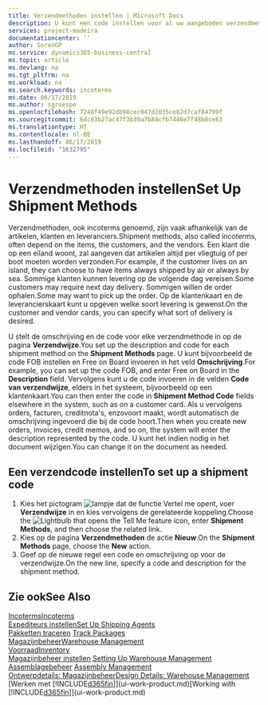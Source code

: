 ```yaml
---
title: Verzendmethoden instellen | Microsoft Docs
description: U kunt een code instellen voor al uw aangeboden verzendmethoden en er gegevens over opgeven.
services: project-madeira
documentationcenter: ''
author: SorenGP
ms.service: dynamics365-business-central
ms.topic: article
ms.devlang: na
ms.tgt_pltfrm: na
ms.workload: na
ms.search.keywords: incoterms
ms.date: 06/17/2019
ms.author: sgroespe
ms.openlocfilehash: 7248f49e92db98cec047d2035ce82d7caf84799f
ms.sourcegitcommit: 6dc83b27ac47f3b39a7b84cfb7446e7f48b8ce63
ms.translationtype: HT
ms.contentlocale: nl-BE
ms.lasthandoff: 06/17/2019
ms.locfileid: "1632795"
---
```

# <a name="set-up-shipment-methods"></a><span data-ttu-id="a9151-103">Verzendmethoden instellen</span><span class="sxs-lookup"><span data-stu-id="a9151-103">Set Up Shipment Methods</span></span>
<span data-ttu-id="a9151-104">Verzendmethoden, ook incoterms genoemd, zijn vaak afhankelijk van de artikelen, klanten en leveranciers.</span><span class="sxs-lookup"><span data-stu-id="a9151-104">Shipment methods, also called incoterms, often depend on the items, the customers, and the vendors.</span></span> <span data-ttu-id="a9151-105">Een klant die op een eiland woont, zal aangeven dat artikelen altijd per vliegtuig of per boot moeten worden verzonden.</span><span class="sxs-lookup"><span data-stu-id="a9151-105">For example, if the customer lives on an island, they can choose to have items always shipped by air or always by sea.</span></span> <span data-ttu-id="a9151-106">Sommige klanten kunnen levering op de volgende dag vereisen.</span><span class="sxs-lookup"><span data-stu-id="a9151-106">Some customers may require next day delivery.</span></span> <span data-ttu-id="a9151-107">Sommigen willen de order ophalen.</span><span class="sxs-lookup"><span data-stu-id="a9151-107">Some may want to pick up the order.</span></span> <span data-ttu-id="a9151-108">Op de klantenkaart en de leverancierskaart kunt u opgeven welke soort levering is gewenst.</span><span class="sxs-lookup"><span data-stu-id="a9151-108">On the customer and vendor cards, you can specify what sort of delivery is desired.</span></span>

<span data-ttu-id="a9151-109">U stelt de omschrijving en de code voor elke verzendmethode in op de pagina **Verzendwijze**.</span><span class="sxs-lookup"><span data-stu-id="a9151-109">You set up the description and code for each shipment method on the **Shipment Methods** page.</span></span> <span data-ttu-id="a9151-110">U kunt bijvoorbeeld de code FOB instellen en Free on Board invoeren in het veld **Omschrijving**.</span><span class="sxs-lookup"><span data-stu-id="a9151-110">For example, you can set up the code FOB, and enter Free on Board in the **Description** field.</span></span> <span data-ttu-id="a9151-111">Vervolgens kunt u de code invoeren in de velden **Code van verzendwijze**, elders in het systeem, bijvoorbeeld op een klantenkaart.</span><span class="sxs-lookup"><span data-stu-id="a9151-111">You can then enter the code in **Shipment Method Code** fields elsewhere in the system, such as on a customer card.</span></span> <span data-ttu-id="a9151-112">Als u vervolgens orders, facturen, creditnota's, enzovoort maakt, wordt automatisch de omschrijving ingevoerd die bij de code hoort.</span><span class="sxs-lookup"><span data-stu-id="a9151-112">Then when you create new orders, invoices, credit memos, and so on, the system will enter the description represented by the code.</span></span> <span data-ttu-id="a9151-113">U kunt het indien nodig in het document wijzigen.</span><span class="sxs-lookup"><span data-stu-id="a9151-113">You can change it on the document as needed.</span></span>

## <a name="to-set-up-a-shipment-code"></a><span data-ttu-id="a9151-114">Een verzendcode instellen</span><span class="sxs-lookup"><span data-stu-id="a9151-114">To set up a shipment code</span></span>
1. <span data-ttu-id="a9151-115">Kies het pictogram ![lampje dat de functie Vertel me opent](media/ui-search/search_small.png "Vertel me wat u wilt doen"), voer **Verzendwijze** in en kies vervolgens de gerelateerde koppeling.</span><span class="sxs-lookup"><span data-stu-id="a9151-115">Choose the ![Lightbulb that opens the Tell Me feature](media/ui-search/search_small.png "Tell me what you want to do") icon, enter **Shipment Methods**, and then choose the related link.</span></span>
2. <span data-ttu-id="a9151-116">Kies op de pagina **Verzendmethoden** de actie **Nieuw**.</span><span class="sxs-lookup"><span data-stu-id="a9151-116">On the **Shipment Methods** page, choose the **New** action.</span></span>
3. <span data-ttu-id="a9151-117">Geef op de nieuwe regel een code en omschrijving op voor de verzendwijze.</span><span class="sxs-lookup"><span data-stu-id="a9151-117">On the new line, specify a code and description for the shipment method.</span></span>

## <a name="see-also"></a><span data-ttu-id="a9151-118">Zie ook</span><span class="sxs-lookup"><span data-stu-id="a9151-118">See Also</span></span>
[<span data-ttu-id="a9151-119">Incoterms</span><span class="sxs-lookup"><span data-stu-id="a9151-119">Incoterms</span></span>](https://iccwbo.org/resources-for-business/incoterms-rules)  
[<span data-ttu-id="a9151-120">Expediteurs instellen</span><span class="sxs-lookup"><span data-stu-id="a9151-120">Set Up Shipping Agents</span></span>](sales-how-to-set-up-shipping-agents.md)  
<span data-ttu-id="a9151-121">[Pakketten traceren](sales-how-track-packages.md)  </span><span class="sxs-lookup"><span data-stu-id="a9151-121">[Track Packages](sales-how-track-packages.md)  </span></span>  
[<span data-ttu-id="a9151-122">Magazijnbeheer</span><span class="sxs-lookup"><span data-stu-id="a9151-122">Warehouse Management</span></span>](warehouse-manage-warehouse.md)  
[<span data-ttu-id="a9151-123">Voorraad</span><span class="sxs-lookup"><span data-stu-id="a9151-123">Inventory</span></span>](inventory-manage-inventory.md)  
<span data-ttu-id="a9151-124">[Magazijnbeheer instellen](warehouse-setup-warehouse.md)   </span><span class="sxs-lookup"><span data-stu-id="a9151-124">[Setting Up Warehouse Management](warehouse-setup-warehouse.md)   </span></span>  
<span data-ttu-id="a9151-125">[Assemblagebeheer](assembly-assemble-items.md)  </span><span class="sxs-lookup"><span data-stu-id="a9151-125">[Assembly Management](assembly-assemble-items.md)  </span></span>  
[<span data-ttu-id="a9151-126">Ontwerpdetails: Magazijnbeheer</span><span class="sxs-lookup"><span data-stu-id="a9151-126">Design Details: Warehouse Management</span></span>](design-details-warehouse-management.md)  
<span data-ttu-id="a9151-127">[Werken met [!INCLUDE[d365fin](includes/d365fin_md.md)]](ui-work-product.md)</span><span class="sxs-lookup"><span data-stu-id="a9151-127">[Working with [!INCLUDE[d365fin](includes/d365fin_md.md)]](ui-work-product.md)</span></span>  
